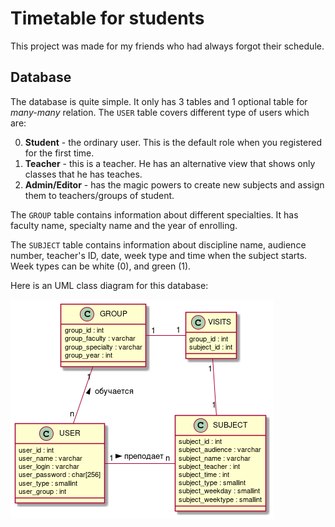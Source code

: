 # Timetable for students
This project was made for my friends who had always forgot their schedule.

## Database
The database is quite simple. It only has 3 tables and 1 optional table for
*many-many* relation.
The `USER` table covers different type of users which are:

0. **Student** - the ordinary user. This is the default role when you registered
for the first time.
1. **Teacher** - this is a teacher. He has an alternative view that shows only
classes that he has teaches.
2. **Admin/Editor** - has the magic powers to create new subjects and assign them
to teachers/groups of student.

The `GROUP` table contains information about different specialties. It has
faculty name, specialty name and the year of enrolling.

The `SUBJECT` table contains information about discipline name, audience
number, teacher's ID, date, week type and time when the subject starts. Week
types can be white (0), and green (1).

Here is an UML class diagram for this database:

![Fig 1. Database diagram](.docs/diagram.png)
